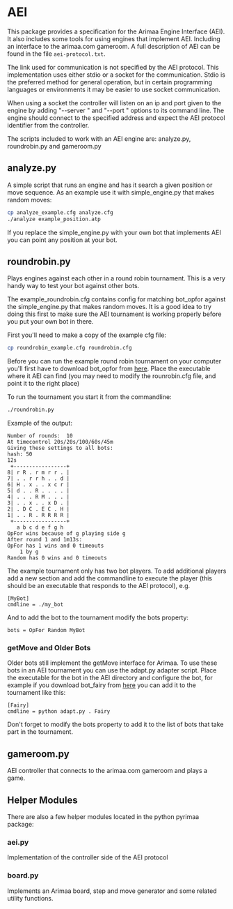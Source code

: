 # AEI

This package provides a specification for the Arimaa Engine Interface (AEI).
It also includes some tools for using engines that implement AEI. Including an
interface to the arimaa.com gameroom. A full description of AEI can be found in
the file ``aei-protocol.txt``.

The link used for communication is not specified by the AEI protocol. This
implementation uses either stdio or a socket for the communication. Stdio is
the preferred method for general operation, but in certain programming
languages or environments it may be easier to use socket communication.

When using a socket the controller will listen on an ip and port given to the
engine by adding "--server <dotted quad ip>" and "--port <port number>" options
to its command line. The engine should connect to the specified address and
expect the AEI protocol identifier from the controller.

The scripts included to work with an AEI engine are: analyze.py, roundrobin.py
and gameroom.py

## analyze.py

A simple script that runs an engine and has it search a given position or
move sequence. As an example use it with simple_engine.py that makes random
moves:

```bash
cp analyze_example.cfg analyze.cfg
./analyze example_position.atp
```

If you replace the simple_engine.py with your own bot that implements AEI you
can point any position at your bot.

## roundrobin.py

Plays engines against each other in a round robin tournament.  This is a very
handy way to test your bot against other bots.

The example_roundrobin.cfg contains config for matching bot_opfor against the
simple_engine.py that makes random moves.  It is a good idea to try doing this
first to make sure the AEI tournament is working properly before you put your
own bot in there.

First you'll need to make a copy of the example cfg file:

```bash
cp roundrobin_example.cfg roundrobin.cfg
```

Before you can run the example round robin tournament on your computer you'll
first have to download bot_opfor from [here](http://arimaa.janzert.com/opfor/).
Place the executable where it AEI can find (you may need to modify the
  rounrobin.cfg file, and point it to the right place)

To run the tournament you start it from the commandline:

```bash
./roundrobin.py
```
Example of the output:

```
Number of rounds:  10
At timecontrol 20s/20s/100/60s/45m
Giving these settings to all bots:
hash: 50
12s
 +-----------------+
8| r R . r m r r . |
7| . . r r h . . d |
6| H . x . . x c r |
5| d . . R . . . . |
4| . . . R M . . . |
3| . . x . . x D . |
2| . D C . E C . H |
1| . . R . R R R R |
 +-----------------+
   a b c d e f g h  
OpFor wins because of g playing side g
After round 1 and 1m13s:
OpFor has 1 wins and 0 timeouts
    1 by g
Random has 0 wins and 0 timeouts
```

The example tournament only has two bot players.  To add additional players
add a new section and add the commandline to execute the player (this should be
  an executable that responds to the AEI protocol), e.g.

```
[MyBot]
cmdline = ./my_bot
```

And to add the bot to the tournament modify the bots property:

```
bots = OpFor Random MyBot
```

### getMove and Older Bots

Older bots still implement the getMove interface for Arimaa.  To use these bots
in an AEI tournament you can use the adapt.py adapter script.  Place the
executable for the bot in the AEI directory and configure the bot, for example
if you download bot_fairy from [here](http://arimaa.com/arimaa/download/) you
can add it to the tournament like this:

```
[Fairy]
cmdline = python adapt.py . Fairy
```

Don't forget to modify the bots property to add it to the list of bots that take
part in the tournament.

## gameroom.py

AEI controller that connects to the arimaa.com gameroom and plays a game.

## Helper Modules

There are also a few helper modules located in the python pyrimaa package:

### aei.py

Implementation of the controller side of the AEI protocol

### board.py

Implements an Arimaa board, step and move generator and some related utility
functions.
